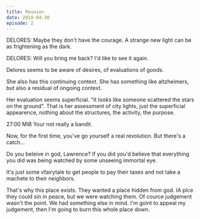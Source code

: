 ```yaml
---
title: Reunion
date: 2018-04-30
episode: 2
---
```

DELORES:
Maybe they don't have the courage. A strange new light can be as frightening as the dark.

DELORES:
Will you bring me back? I'd like to see it again.

Delores seems to be aware of desires, of evaluations of goods.

She also has this continuing context. She has something like altzheimers, but also a residual of ongoing context.

Her evaluation seems superficial. "It looks like someone scattered the stars on the ground". That is her assessment of city lights, just the superficial appearence, nothing about the structures, the activity, the purpose.


27:00
MIB
Your not really a bandit.

Now, for the first time, you've go yourself a real revolution. But there's a catch...

Do you beleive in god, Lawrence? If you did you'd believe that everything you did was being watched by some unseeing immortal eye.

It's just some vfairytale to get people to pay their taxes and not take a machete to their neighbors.


That's why this place exists. They wanted a place hidden from god. IA plce they could sin in peace, but we were watching them. Of cource judgement wasn't the point. We had something else in mind. I'm goint to appeal my judgement, then I'm going to burn this whole place down.

